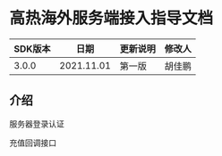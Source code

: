 # **高热海外服务端接入指导文档**

| SDK版本 | 日期       | 更新说明 | 修改人 |
| ------- | ---------- | -------- | ------ |
| 3.0.0   | 2021.11.01 | 第一版   | 胡佳鹏 |

## 介绍

服务器登录认证

充值回调接口
